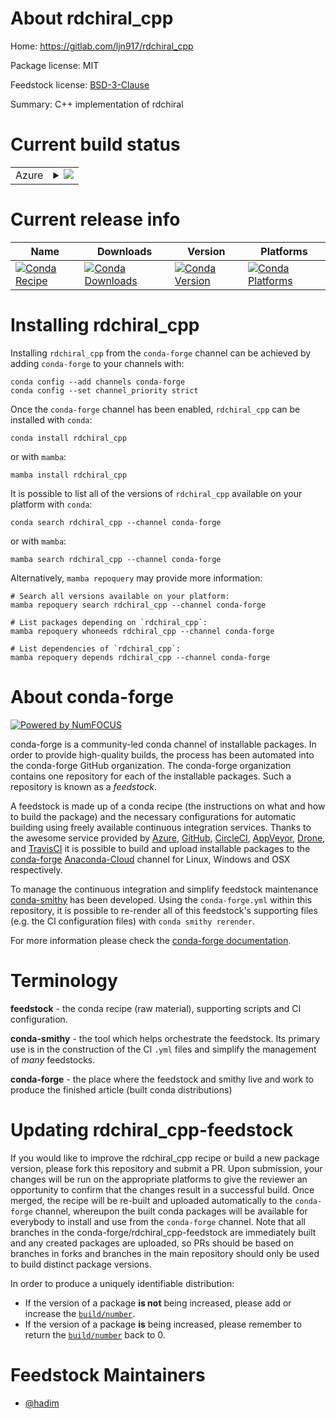 About rdchiral_cpp
==================

Home: https://gitlab.com/ljn917/rdchiral_cpp

Package license: MIT

Feedstock license: [BSD-3-Clause](https://github.com/conda-forge/rdchiral_cpp-feedstock/blob/main/LICENSE.txt)

Summary: C++ implementation of rdchiral

Current build status
====================


<table>
    
  <tr>
    <td>Azure</td>
    <td>
      <details>
        <summary>
          <a href="https://dev.azure.com/conda-forge/feedstock-builds/_build/latest?definitionId=14273&branchName=main">
            <img src="https://dev.azure.com/conda-forge/feedstock-builds/_apis/build/status/rdchiral_cpp-feedstock?branchName=main">
          </a>
        </summary>
        <table>
          <thead><tr><th>Variant</th><th>Status</th></tr></thead>
          <tbody><tr>
              <td>linux_64_python3.10.____cpythonrdkit_version2020.09.</td>
              <td>
                <a href="https://dev.azure.com/conda-forge/feedstock-builds/_build/latest?definitionId=14273&branchName=main">
                  <img src="https://dev.azure.com/conda-forge/feedstock-builds/_apis/build/status/rdchiral_cpp-feedstock?branchName=main&jobName=linux&configuration=linux_64_python3.10.____cpythonrdkit_version2020.09._" alt="variant">
                </a>
              </td>
            </tr><tr>
              <td>linux_64_python3.10.____cpythonrdkit_version2021.03.</td>
              <td>
                <a href="https://dev.azure.com/conda-forge/feedstock-builds/_build/latest?definitionId=14273&branchName=main">
                  <img src="https://dev.azure.com/conda-forge/feedstock-builds/_apis/build/status/rdchiral_cpp-feedstock?branchName=main&jobName=linux&configuration=linux_64_python3.10.____cpythonrdkit_version2021.03._" alt="variant">
                </a>
              </td>
            </tr><tr>
              <td>linux_64_python3.10.____cpythonrdkit_version2021.09.</td>
              <td>
                <a href="https://dev.azure.com/conda-forge/feedstock-builds/_build/latest?definitionId=14273&branchName=main">
                  <img src="https://dev.azure.com/conda-forge/feedstock-builds/_apis/build/status/rdchiral_cpp-feedstock?branchName=main&jobName=linux&configuration=linux_64_python3.10.____cpythonrdkit_version2021.09._" alt="variant">
                </a>
              </td>
            </tr><tr>
              <td>linux_64_python3.8.____cpythonrdkit_version2020.09.</td>
              <td>
                <a href="https://dev.azure.com/conda-forge/feedstock-builds/_build/latest?definitionId=14273&branchName=main">
                  <img src="https://dev.azure.com/conda-forge/feedstock-builds/_apis/build/status/rdchiral_cpp-feedstock?branchName=main&jobName=linux&configuration=linux_64_python3.8.____cpythonrdkit_version2020.09._" alt="variant">
                </a>
              </td>
            </tr><tr>
              <td>linux_64_python3.8.____cpythonrdkit_version2021.03.</td>
              <td>
                <a href="https://dev.azure.com/conda-forge/feedstock-builds/_build/latest?definitionId=14273&branchName=main">
                  <img src="https://dev.azure.com/conda-forge/feedstock-builds/_apis/build/status/rdchiral_cpp-feedstock?branchName=main&jobName=linux&configuration=linux_64_python3.8.____cpythonrdkit_version2021.03._" alt="variant">
                </a>
              </td>
            </tr><tr>
              <td>linux_64_python3.8.____cpythonrdkit_version2021.09.</td>
              <td>
                <a href="https://dev.azure.com/conda-forge/feedstock-builds/_build/latest?definitionId=14273&branchName=main">
                  <img src="https://dev.azure.com/conda-forge/feedstock-builds/_apis/build/status/rdchiral_cpp-feedstock?branchName=main&jobName=linux&configuration=linux_64_python3.8.____cpythonrdkit_version2021.09._" alt="variant">
                </a>
              </td>
            </tr><tr>
              <td>linux_64_python3.9.____cpythonrdkit_version2020.09.</td>
              <td>
                <a href="https://dev.azure.com/conda-forge/feedstock-builds/_build/latest?definitionId=14273&branchName=main">
                  <img src="https://dev.azure.com/conda-forge/feedstock-builds/_apis/build/status/rdchiral_cpp-feedstock?branchName=main&jobName=linux&configuration=linux_64_python3.9.____cpythonrdkit_version2020.09._" alt="variant">
                </a>
              </td>
            </tr><tr>
              <td>linux_64_python3.9.____cpythonrdkit_version2021.03.</td>
              <td>
                <a href="https://dev.azure.com/conda-forge/feedstock-builds/_build/latest?definitionId=14273&branchName=main">
                  <img src="https://dev.azure.com/conda-forge/feedstock-builds/_apis/build/status/rdchiral_cpp-feedstock?branchName=main&jobName=linux&configuration=linux_64_python3.9.____cpythonrdkit_version2021.03._" alt="variant">
                </a>
              </td>
            </tr><tr>
              <td>linux_64_python3.9.____cpythonrdkit_version2021.09.</td>
              <td>
                <a href="https://dev.azure.com/conda-forge/feedstock-builds/_build/latest?definitionId=14273&branchName=main">
                  <img src="https://dev.azure.com/conda-forge/feedstock-builds/_apis/build/status/rdchiral_cpp-feedstock?branchName=main&jobName=linux&configuration=linux_64_python3.9.____cpythonrdkit_version2021.09._" alt="variant">
                </a>
              </td>
            </tr><tr>
              <td>osx_64_python3.10.____cpythonrdkit_version2020.09.</td>
              <td>
                <a href="https://dev.azure.com/conda-forge/feedstock-builds/_build/latest?definitionId=14273&branchName=main">
                  <img src="https://dev.azure.com/conda-forge/feedstock-builds/_apis/build/status/rdchiral_cpp-feedstock?branchName=main&jobName=osx&configuration=osx_64_python3.10.____cpythonrdkit_version2020.09._" alt="variant">
                </a>
              </td>
            </tr><tr>
              <td>osx_64_python3.10.____cpythonrdkit_version2021.03.</td>
              <td>
                <a href="https://dev.azure.com/conda-forge/feedstock-builds/_build/latest?definitionId=14273&branchName=main">
                  <img src="https://dev.azure.com/conda-forge/feedstock-builds/_apis/build/status/rdchiral_cpp-feedstock?branchName=main&jobName=osx&configuration=osx_64_python3.10.____cpythonrdkit_version2021.03._" alt="variant">
                </a>
              </td>
            </tr><tr>
              <td>osx_64_python3.10.____cpythonrdkit_version2021.09.</td>
              <td>
                <a href="https://dev.azure.com/conda-forge/feedstock-builds/_build/latest?definitionId=14273&branchName=main">
                  <img src="https://dev.azure.com/conda-forge/feedstock-builds/_apis/build/status/rdchiral_cpp-feedstock?branchName=main&jobName=osx&configuration=osx_64_python3.10.____cpythonrdkit_version2021.09._" alt="variant">
                </a>
              </td>
            </tr><tr>
              <td>osx_64_python3.8.____cpythonrdkit_version2020.09.</td>
              <td>
                <a href="https://dev.azure.com/conda-forge/feedstock-builds/_build/latest?definitionId=14273&branchName=main">
                  <img src="https://dev.azure.com/conda-forge/feedstock-builds/_apis/build/status/rdchiral_cpp-feedstock?branchName=main&jobName=osx&configuration=osx_64_python3.8.____cpythonrdkit_version2020.09._" alt="variant">
                </a>
              </td>
            </tr><tr>
              <td>osx_64_python3.8.____cpythonrdkit_version2021.03.</td>
              <td>
                <a href="https://dev.azure.com/conda-forge/feedstock-builds/_build/latest?definitionId=14273&branchName=main">
                  <img src="https://dev.azure.com/conda-forge/feedstock-builds/_apis/build/status/rdchiral_cpp-feedstock?branchName=main&jobName=osx&configuration=osx_64_python3.8.____cpythonrdkit_version2021.03._" alt="variant">
                </a>
              </td>
            </tr><tr>
              <td>osx_64_python3.8.____cpythonrdkit_version2021.09.</td>
              <td>
                <a href="https://dev.azure.com/conda-forge/feedstock-builds/_build/latest?definitionId=14273&branchName=main">
                  <img src="https://dev.azure.com/conda-forge/feedstock-builds/_apis/build/status/rdchiral_cpp-feedstock?branchName=main&jobName=osx&configuration=osx_64_python3.8.____cpythonrdkit_version2021.09._" alt="variant">
                </a>
              </td>
            </tr><tr>
              <td>osx_64_python3.9.____cpythonrdkit_version2020.09.</td>
              <td>
                <a href="https://dev.azure.com/conda-forge/feedstock-builds/_build/latest?definitionId=14273&branchName=main">
                  <img src="https://dev.azure.com/conda-forge/feedstock-builds/_apis/build/status/rdchiral_cpp-feedstock?branchName=main&jobName=osx&configuration=osx_64_python3.9.____cpythonrdkit_version2020.09._" alt="variant">
                </a>
              </td>
            </tr><tr>
              <td>osx_64_python3.9.____cpythonrdkit_version2021.03.</td>
              <td>
                <a href="https://dev.azure.com/conda-forge/feedstock-builds/_build/latest?definitionId=14273&branchName=main">
                  <img src="https://dev.azure.com/conda-forge/feedstock-builds/_apis/build/status/rdchiral_cpp-feedstock?branchName=main&jobName=osx&configuration=osx_64_python3.9.____cpythonrdkit_version2021.03._" alt="variant">
                </a>
              </td>
            </tr><tr>
              <td>osx_64_python3.9.____cpythonrdkit_version2021.09.</td>
              <td>
                <a href="https://dev.azure.com/conda-forge/feedstock-builds/_build/latest?definitionId=14273&branchName=main">
                  <img src="https://dev.azure.com/conda-forge/feedstock-builds/_apis/build/status/rdchiral_cpp-feedstock?branchName=main&jobName=osx&configuration=osx_64_python3.9.____cpythonrdkit_version2021.09._" alt="variant">
                </a>
              </td>
            </tr>
          </tbody>
        </table>
      </details>
    </td>
  </tr>
</table>

Current release info
====================

| Name | Downloads | Version | Platforms |
| --- | --- | --- | --- |
| [![Conda Recipe](https://img.shields.io/badge/recipe-rdchiral_cpp-green.svg)](https://anaconda.org/conda-forge/rdchiral_cpp) | [![Conda Downloads](https://img.shields.io/conda/dn/conda-forge/rdchiral_cpp.svg)](https://anaconda.org/conda-forge/rdchiral_cpp) | [![Conda Version](https://img.shields.io/conda/vn/conda-forge/rdchiral_cpp.svg)](https://anaconda.org/conda-forge/rdchiral_cpp) | [![Conda Platforms](https://img.shields.io/conda/pn/conda-forge/rdchiral_cpp.svg)](https://anaconda.org/conda-forge/rdchiral_cpp) |

Installing rdchiral_cpp
=======================

Installing `rdchiral_cpp` from the `conda-forge` channel can be achieved by adding `conda-forge` to your channels with:

```
conda config --add channels conda-forge
conda config --set channel_priority strict
```

Once the `conda-forge` channel has been enabled, `rdchiral_cpp` can be installed with `conda`:

```
conda install rdchiral_cpp
```

or with `mamba`:

```
mamba install rdchiral_cpp
```

It is possible to list all of the versions of `rdchiral_cpp` available on your platform with `conda`:

```
conda search rdchiral_cpp --channel conda-forge
```

or with `mamba`:

```
mamba search rdchiral_cpp --channel conda-forge
```

Alternatively, `mamba repoquery` may provide more information:

```
# Search all versions available on your platform:
mamba repoquery search rdchiral_cpp --channel conda-forge

# List packages depending on `rdchiral_cpp`:
mamba repoquery whoneeds rdchiral_cpp --channel conda-forge

# List dependencies of `rdchiral_cpp`:
mamba repoquery depends rdchiral_cpp --channel conda-forge
```


About conda-forge
=================

[![Powered by
NumFOCUS](https://img.shields.io/badge/powered%20by-NumFOCUS-orange.svg?style=flat&colorA=E1523D&colorB=007D8A)](https://numfocus.org)

conda-forge is a community-led conda channel of installable packages.
In order to provide high-quality builds, the process has been automated into the
conda-forge GitHub organization. The conda-forge organization contains one repository
for each of the installable packages. Such a repository is known as a *feedstock*.

A feedstock is made up of a conda recipe (the instructions on what and how to build
the package) and the necessary configurations for automatic building using freely
available continuous integration services. Thanks to the awesome service provided by
[Azure](https://azure.microsoft.com/en-us/services/devops/), [GitHub](https://github.com/),
[CircleCI](https://circleci.com/), [AppVeyor](https://www.appveyor.com/),
[Drone](https://cloud.drone.io/welcome), and [TravisCI](https://travis-ci.com/)
it is possible to build and upload installable packages to the
[conda-forge](https://anaconda.org/conda-forge) [Anaconda-Cloud](https://anaconda.org/)
channel for Linux, Windows and OSX respectively.

To manage the continuous integration and simplify feedstock maintenance
[conda-smithy](https://github.com/conda-forge/conda-smithy) has been developed.
Using the ``conda-forge.yml`` within this repository, it is possible to re-render all of
this feedstock's supporting files (e.g. the CI configuration files) with ``conda smithy rerender``.

For more information please check the [conda-forge documentation](https://conda-forge.org/docs/).

Terminology
===========

**feedstock** - the conda recipe (raw material), supporting scripts and CI configuration.

**conda-smithy** - the tool which helps orchestrate the feedstock.
                   Its primary use is in the construction of the CI ``.yml`` files
                   and simplify the management of *many* feedstocks.

**conda-forge** - the place where the feedstock and smithy live and work to
                  produce the finished article (built conda distributions)


Updating rdchiral_cpp-feedstock
===============================

If you would like to improve the rdchiral_cpp recipe or build a new
package version, please fork this repository and submit a PR. Upon submission,
your changes will be run on the appropriate platforms to give the reviewer an
opportunity to confirm that the changes result in a successful build. Once
merged, the recipe will be re-built and uploaded automatically to the
`conda-forge` channel, whereupon the built conda packages will be available for
everybody to install and use from the `conda-forge` channel.
Note that all branches in the conda-forge/rdchiral_cpp-feedstock are
immediately built and any created packages are uploaded, so PRs should be based
on branches in forks and branches in the main repository should only be used to
build distinct package versions.

In order to produce a uniquely identifiable distribution:
 * If the version of a package **is not** being increased, please add or increase
   the [``build/number``](https://docs.conda.io/projects/conda-build/en/latest/resources/define-metadata.html#build-number-and-string).
 * If the version of a package **is** being increased, please remember to return
   the [``build/number``](https://docs.conda.io/projects/conda-build/en/latest/resources/define-metadata.html#build-number-and-string)
   back to 0.

Feedstock Maintainers
=====================

* [@hadim](https://github.com/hadim/)


